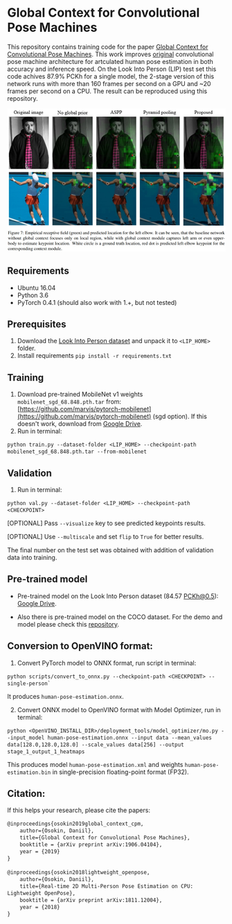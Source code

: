 # Global Context for Convolutional Pose Machines

This repository contains training code for the paper [Global Context for Convolutional Pose Machines](https://arxiv.org/pdf/1906.04104.pdf). This work improves [original](https://arxiv.org/pdf/1602.00134.pdf) convolutional pose machine architecture for artculated human pose estimation in both accuracy and inference speed. On the Look Into Person (LIP) test set this code achives 87.9% PCKh for a single model, the 2-stage version of this network runs with more than 160 frames per second on a GPU and ~20 frames per second on a CPU. The result can be reproduced using this repository.

<p align="center">
  <img src="data/context_comparison.jpg" />
</p>

## Requirements

* Ubuntu 16.04
* Python 3.6
* PyTorch 0.4.1 (should also work with 1.+, but not tested)

## Prerequisites

1. Download the [Look Into Person dataset](http://47.100.21.47:9999/overview.php) and unpack it to `<LIP_HOME>` folder.
2. Install requirements `pip install -r requirements.txt`

## Training

1. Download pre-trained MobileNet v1 weights `mobilenet_sgd_68.848.pth.tar` from: [https://github.com/marvis/pytorch-mobilenet](https://github.com/marvis/pytorch-mobilenet) (sgd option). If this doesn't work, download from [Google Drive](https://drive.google.com/file/d/18Ya27IAhILvBHqV_tDp0QjDFvsNNy-hv/view?usp=sharing).
2. Run in terminal:
```
python train.py --dataset-folder <LIP_HOME> --checkpoint-path mobilenet_sgd_68.848.pth.tar --from-mobilenet
```

## Validation
1. Run in terminal:
```
python val.py --dataset-folder <LIP_HOME> --checkpoint-path <CHECKPOINT>
```

  [OPTIONAL] Pass `--visualize` key to see predicted keypoints results.

  [OPTIONAL] Use `--multiscale` and set `flip` to `True` for better results.

The final number on the test set was obtained with addition of validation data into training.

## Pre-trained model

* Pre-trained model on the Look Into Person dataset (84.57 PCKh@0.5): [Google Drive](https://drive.google.com/file/d/1Bz9uyGTe3vphht616Loi-ZHWEhbwoD83/view?usp=sharing).

* Also there is pre-trained model on the COCO dataset. For the demo and model please check this [repository](https://github.com/opencv/openvino_training_extensions/blob/develop/pytorch_toolkit/human_pose_estimation/README_single.md#pre-trained-model).

## Conversion to OpenVINO format:

1. Convert PyTorch model to ONNX format, run script in terminal:
```
python scripts/convert_to_onnx.py --checkpoint-path <CHECKPOINT> --single-person`
```
It produces `human-pose-estimation.onnx`.

2. Convert ONNX model to OpenVINO format with Model Optimizer, run in terminal:
```
python <OpenVINO_INSTALL_DIR>/deployment_tools/model_optimizer/mo.py --input_model human-pose-estimation.onnx --input data --mean_values data[128.0,128.0,128.0] --scale_values data[256] --output stage_1_output_1_heatmaps
```
This produces model `human-pose-estimation.xml` and weights `human-pose-estimation.bin` in single-precision floating-point format (FP32).

## Citation:

If this helps your research, please cite the papers:

```
@inproceedings{osokin2019global_context_cpm,
    author={Osokin, Daniil},
    title={Global Context for Convolutional Pose Machines},
    booktitle = {arXiv preprint arXiv:1906.04104},
    year = {2019}
}

@inproceedings{osokin2018lightweight_openpose,
    author={Osokin, Daniil},
    title={Real-time 2D Multi-Person Pose Estimation on CPU: Lightweight OpenPose},
    booktitle = {arXiv preprint arXiv:1811.12004},
    year = {2018}
}
```

